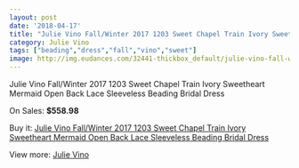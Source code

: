 ```yaml
---
layout: post
date: '2018-04-17'
title: "Julie Vino Fall/Winter 2017 1203 Sweet Chapel Train Ivory Sweetheart Mermaid Open Back Lace Sleeveless Beading Bridal Dress"
category: Julie Vino
tags: ["beading","dress","fall","vino","sweet"]
image: http://img.eudances.com/32441-thickbox_default/julie-vino-fall-winter-2017-1203-sweet-chapel-train-ivory-sweetheart-mermaid-open-back-lace-sleeveless-beading-bridal-dress.jpg
---
```

Julie Vino Fall/Winter 2017 1203 Sweet Chapel Train Ivory Sweetheart Mermaid Open Back Lace Sleeveless Beading Bridal Dress

On Sales: **$558.98**
<a href="https://www.eudances.com/en/julie-vino/10058-julie-vino-fall-winter-2017-1203-sweet-chapel-train-ivory-sweetheart-mermaid-open-back-lace-sleeveless-beading-bridal-dress.html"><amp-img layout="responsive" width="600" height="600" src="//img.eudances.com/32441-thickbox_default/julie-vino-fall-winter-2017-1203-sweet-chapel-train-ivory-sweetheart-mermaid-open-back-lace-sleeveless-beading-bridal-dress.jpg" alt="Julie Vino Fall/Winter 2017 1203 Sweet Chapel Train Ivory Sweetheart Mermaid Open Back Lace Sleeveless Beading Bridal Dress 0" /></a>
<a href="https://www.eudances.com/en/julie-vino/10058-julie-vino-fall-winter-2017-1203-sweet-chapel-train-ivory-sweetheart-mermaid-open-back-lace-sleeveless-beading-bridal-dress.html"><amp-img layout="responsive" width="600" height="600" src="//img.eudances.com/32447-thickbox_default/julie-vino-fall-winter-2017-1203-sweet-chapel-train-ivory-sweetheart-mermaid-open-back-lace-sleeveless-beading-bridal-dress.jpg" alt="Julie Vino Fall/Winter 2017 1203 Sweet Chapel Train Ivory Sweetheart Mermaid Open Back Lace Sleeveless Beading Bridal Dress 1" /></a>
<a href="https://www.eudances.com/en/julie-vino/10058-julie-vino-fall-winter-2017-1203-sweet-chapel-train-ivory-sweetheart-mermaid-open-back-lace-sleeveless-beading-bridal-dress.html"><amp-img layout="responsive" width="600" height="600" src="//img.eudances.com/32446-thickbox_default/julie-vino-fall-winter-2017-1203-sweet-chapel-train-ivory-sweetheart-mermaid-open-back-lace-sleeveless-beading-bridal-dress.jpg" alt="Julie Vino Fall/Winter 2017 1203 Sweet Chapel Train Ivory Sweetheart Mermaid Open Back Lace Sleeveless Beading Bridal Dress 2" /></a>
<a href="https://www.eudances.com/en/julie-vino/10058-julie-vino-fall-winter-2017-1203-sweet-chapel-train-ivory-sweetheart-mermaid-open-back-lace-sleeveless-beading-bridal-dress.html"><amp-img layout="responsive" width="600" height="600" src="//img.eudances.com/32445-thickbox_default/julie-vino-fall-winter-2017-1203-sweet-chapel-train-ivory-sweetheart-mermaid-open-back-lace-sleeveless-beading-bridal-dress.jpg" alt="Julie Vino Fall/Winter 2017 1203 Sweet Chapel Train Ivory Sweetheart Mermaid Open Back Lace Sleeveless Beading Bridal Dress 3" /></a>
<a href="https://www.eudances.com/en/julie-vino/10058-julie-vino-fall-winter-2017-1203-sweet-chapel-train-ivory-sweetheart-mermaid-open-back-lace-sleeveless-beading-bridal-dress.html"><amp-img layout="responsive" width="600" height="600" src="//img.eudances.com/32444-thickbox_default/julie-vino-fall-winter-2017-1203-sweet-chapel-train-ivory-sweetheart-mermaid-open-back-lace-sleeveless-beading-bridal-dress.jpg" alt="Julie Vino Fall/Winter 2017 1203 Sweet Chapel Train Ivory Sweetheart Mermaid Open Back Lace Sleeveless Beading Bridal Dress 4" /></a>
<a href="https://www.eudances.com/en/julie-vino/10058-julie-vino-fall-winter-2017-1203-sweet-chapel-train-ivory-sweetheart-mermaid-open-back-lace-sleeveless-beading-bridal-dress.html"><amp-img layout="responsive" width="600" height="600" src="//img.eudances.com/32443-thickbox_default/julie-vino-fall-winter-2017-1203-sweet-chapel-train-ivory-sweetheart-mermaid-open-back-lace-sleeveless-beading-bridal-dress.jpg" alt="Julie Vino Fall/Winter 2017 1203 Sweet Chapel Train Ivory Sweetheart Mermaid Open Back Lace Sleeveless Beading Bridal Dress 5" /></a>
<a href="https://www.eudances.com/en/julie-vino/10058-julie-vino-fall-winter-2017-1203-sweet-chapel-train-ivory-sweetheart-mermaid-open-back-lace-sleeveless-beading-bridal-dress.html"><amp-img layout="responsive" width="600" height="600" src="//img.eudances.com/32442-thickbox_default/julie-vino-fall-winter-2017-1203-sweet-chapel-train-ivory-sweetheart-mermaid-open-back-lace-sleeveless-beading-bridal-dress.jpg" alt="Julie Vino Fall/Winter 2017 1203 Sweet Chapel Train Ivory Sweetheart Mermaid Open Back Lace Sleeveless Beading Bridal Dress 6" /></a>

Buy it: [Julie Vino Fall/Winter 2017 1203 Sweet Chapel Train Ivory Sweetheart Mermaid Open Back Lace Sleeveless Beading Bridal Dress](https://www.eudances.com/en/julie-vino/10058-julie-vino-fall-winter-2017-1203-sweet-chapel-train-ivory-sweetheart-mermaid-open-back-lace-sleeveless-beading-bridal-dress.html "Julie Vino Fall/Winter 2017 1203 Sweet Chapel Train Ivory Sweetheart Mermaid Open Back Lace Sleeveless Beading Bridal Dress")

View more: [Julie Vino](https://www.eudances.com/en/100-julie-vino "Julie Vino")